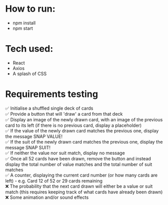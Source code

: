 <h1>How to run:</h1>
<ul>
  <li>npm install</li>
  <li>npm start</li>
</ul>

<h1>Tech used:</h1>
<ul>
  <li>React</li>
  <li>Axios</li>
  <li>A splash of CSS</li>
</ul>

<h1>Requirements testing</h1>
✅ Initialise a shuffled single deck of cards </br>
✅ Provide a button that will 'draw' a card from that deck </br>
✅ Display an image of the newly drawn card, with an image of the previous card to its left (if there is no previous card, display a placeholder) </br>
✅ If the value of the newly drawn card matches the previous one, display the message SNAP VALUE! </br>
✅ If the suit of the newly drawn card matches the previous one, display the message SNAP SUIT! </br>
✅ If neither the value nor suit match, display no message </br>
✅ Once all 52 cards have been drawn, remove the button and instead display the total number of value matches and the total number of suit matches </br>
✅ A counter, displaying the current card number (or how many cards are left) - e.g. Card 12 of 52 or 29 cards remaining </br>
❌ The probability that the next card drawn will either be a value or suit match (this requires keeping track of what cards have already been drawn) </br>
❌ Some animation and/or sound effects
